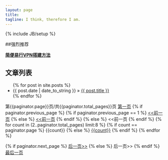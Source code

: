 ```yaml
---
layout: page
title: 
tagline: I think, therefore I am.
---
```

{% include JB/setup %}

##强烈推荐

**[简便易行VPN搭建方法](http://simongong.net/2015/09/%E6%90%AD%E5%BB%BAvpn%EF%BC%8C%E4%BD%8E%E4%BB%B7%E4%BA%AB%E7%94%A8%E8%87%AA%E5%B7%B1%E7%8B%AC%E4%BA%AB%E7%9A%84vpn/)**

## 文章列表



<ul class="posts">
  {% for post in site.posts %}
    <li><span>{{ post.date | date_to_string }}</span> &raquo; <a href="{{ BASE_PATH }}{{ post.url }}">{{ post.title }}</a></li>
  {% endfor %}
</ul>
<div id="pagination"> 
<div class="pagenavi"> 
<span class="page_number">第{{paginator.page}}页/共{{paginator.total_pages}}页</span> 
<a href="/">第一页</a> 
{% if paginator.previous_page %} 
{% if paginator.previous_page == 1 %} 
<a href="/" class="current"><<前一页</a> 
{% else %} 
<a href="/page{{paginator.previous_page}}"><<前一页</a> 
{% endif %} 
{% else %} 
<span><<前一页</span> 
{% endif %} 
{% for count in (2..paginator.total_pages) limit:8 %} 
{% if count == paginator.page %} 
<span class="current-page">{{count}}</span> 
{% else %} 
<a href="/page{{count}}">{{count}}</a> 
{% endif %} 
{% endfor %} 

{% if paginator.next_page %} 
<a href="/page{{paginator.next_page}}">后一页>></a> 
{% else %} 
<span>后一页>></span> 
{% endif %} 
<a href="/page{{paginator.total_pages}}">最后一页</a> 
</div> 
</div>




